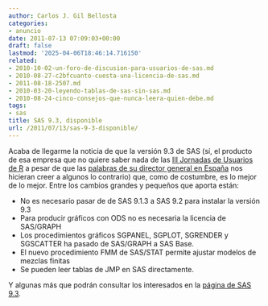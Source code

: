 ```yaml
---
author: Carlos J. Gil Bellosta
categories:
- anuncio
date: 2011-07-13 07:09:03+00:00
draft: false
lastmod: '2025-04-06T18:46:14.716150'
related:
- 2010-10-02-un-foro-de-discusion-para-usuarios-de-sas.md
- 2010-08-27-c2bfcuanto-cuesta-una-licencia-de-sas.md
- 2011-08-18-2507.md
- 2010-03-20-leyendo-tablas-de-sas-sin-sas.md
- 2010-08-24-cinco-consejos-que-nunca-leera-quien-debe.md
tags:
- sas
title: SAS 9.3, disponible
url: /2011/07/13/sas-9-3-disponible/
---
```


Acaba de llegarme la noticia de que la versión 9.3 de SAS (sí, el producto de esa empresa que no quiere saber nada de las [III Jornadas de Usuarios de R](http://www.usar.org.es) a pesar de que las [palabras de su director general en España](http://www.sas.com/offices/europe/spain/news/codigor.html) nos hicieran creer a algunos lo contrario) que, como de costumbre, es lo mejor de lo mejor. Entre los cambios grandes y pequeños que aporta están:



* No es necesario pasar de de SAS 9.1.3 a SAS 9.2 para instalar la versión 9.3
* Para producir gráficos con ODS no es necesaria la licencia de SAS/GRAPH
* Los procedimientos gráficos SGPANEL, SGPLOT, SGRENDER y SGSCATTER ha pasado de SAS/GRAPH a SAS Base.
* El nuevo procedimiento FMM de SAS/STAT permite ajustar modelos de mezclas finitas
* Se pueden leer tablas de JMP en SAS directamente.


Y algunas más que podrán consultar los interesados en la [página de SAS 9.3](http://www.sas.com/software/sas9/).